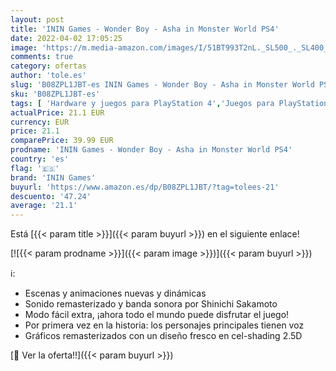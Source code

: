 ```yaml
---
layout: post
title: 'ININ Games - Wonder Boy - Asha in Monster World PS4'
date: 2022-04-02 17:05:25
image: 'https://m.media-amazon.com/images/I/51BT993T2nL._SL500_._SL400_.jpg'
comments: true
category: ofertas
author: 'tole.es'
slug: 'B08ZPL1JBT-es ININ Games - Wonder Boy - Asha in Monster World PS4'
sku: 'B08ZPL1JBT-es'
tags: [ 'Hardware y juegos para PlayStation 4','Juegos para PlayStation 4','Videojuegos','inin games','ps4', ]
actualPrice: 21.1 EUR
currency: EUR
price: 21.1
comparePrice: 39.99 EUR
prodname: 'ININ Games - Wonder Boy - Asha in Monster World PS4'
country: 'es'
flag: '🇪🇸'
brand: 'ININ Games'
buyurl: 'https://www.amazon.es/dp/B08ZPL1JBT/?tag=tolees-21'
descuento: '47.24'
average: '21.1'
---
```


Está [{{< param title >}}]({{< param buyurl >}}) en el siguiente enlace!

[![{{< param prodname >}}]({{< param image >}})]({{< param buyurl >}})

ℹ️:

- Escenas y animaciones nuevas y dinámicas
- Sonido remasterizado y banda sonora por Shinichi Sakamoto
- Modo fácil extra, ¡ahora todo el mundo puede disfrutar el juego!
- Por primera vez en la historia: los personajes principales tienen voz
- Gráficos remasterizados con un diseño fresco en cel-shading 2.5D

[🛒 Ver la oferta!!]({{< param buyurl >}})
